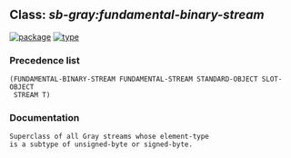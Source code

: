 ## Class: ***sb-gray:fundamental-binary-stream***
[![package](https://img.shields.io/badge/Package-SB--GRAY-5f9ea0.svg?style=social&colorA=999999)](../) [![type](https://img.shields.io/badge/Type-Class-5f9ea0.svg?style=social&colorA=999999)](../#class) 
### Precedence list
```
(FUNDAMENTAL-BINARY-STREAM FUNDAMENTAL-STREAM STANDARD-OBJECT SLOT-OBJECT
 STREAM T)
```
### Documentation
```
Superclass of all Gray streams whose element-type
is a subtype of unsigned-byte or signed-byte.
```
